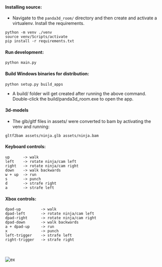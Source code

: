 
#### Installing source:
- Navigate to the <code>panda3d_room/</code> directory and then
create and activate a virtualenv. Install the requirements.

<pre><code>python -m venv ./venv
source venv/Scripts/activate
pip install -r requirements.txt</code></pre>

#### Run development:

<pre><code>python main.py</code></pre>

#### Build Windows binaries for distribution:

<pre><code>python setup.py build_apps</code></pre>

- A build/ folder will get created after running the
above command. Double-click the build/panda3d_room.exe
to open the app.

#### 3d-models
- The glb/gltf files in assets/ were converted
to bam by activating the venv and running:

<pre><code>gltf2bam assets/ninja.glb assets/ninja.bam</code></pre>

#### Keyboard controls:
<pre><code>up      -> walk
left    -> rotate ninja/cam left
right   -> rotate ninja/cam right
down    -> walk backwards
w + up  -> run
s       -> punch
d       -> strafe right
a       -> strafe left</code></pre>

#### Xbox controls:
<pre><code>dpad-up         -> walk
dpad-left       -> rotate ninja/cam left
dpad-right      -> rotate ninja/cam right
dpad-down       -> walk backwards
a + dpad-up     -> run
x               -> punch
left-trigger    -> strafe left
right-trigger   -> strafe right</code></pre>


<br><br>
<img src="https://user-images.githubusercontent.com/30498791/190553885-d95448a6-01eb-46c6-b81a-83b50cb4a2fa.png" alt="ex">

